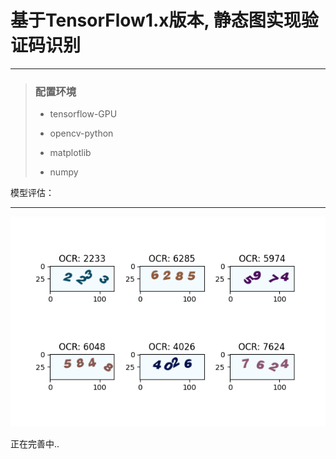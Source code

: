 # 基于TensorFlow1.x版本, 静态图实现验证码识别



---

> ###  配置环境
>
> - tensorflow-GPU
>
> - opencv-python
> - matplotlib
> - numpy



模型评估：



---

![pic](https://github.com/WakingHours-GitHub/Deep_Learning/blob/master/%E7%88%AC%E5%8F%96%E5%9B%BE%E4%B9%A6%E9%A6%86%E5%9B%BE%E7%89%87/CNN/pic.png?raw=true)

正在完善中..